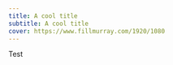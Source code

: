 ```yaml
---
title: A cool title
subtitle: A cool title
cover: https://www.fillmurray.com/1920/1080
---
```

Test

